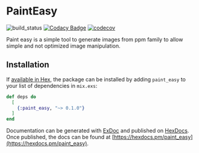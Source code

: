# PaintEasy

![build_status](https://travis-ci.org/pmargreff/paint_easy.svg?branch=master)
[![Codacy Badge](https://api.codacy.com/project/badge/Grade/3992b10867404721b3d811176f827e15)](https://app.codacy.com/app/pmargreff/paint_easy?utm_source=github.com&utm_medium=referral&utm_content=pmargreff/paint_easy&utm_campaign=Badge_Grade_Dashboard)
[![codecov](https://codecov.io/gh/pmargreff/paint_easy/branch/master/graph/badge.svg)](https://codecov.io/gh/pmargreff/paint_easy)

Paint easy is a simple tool to generate images from ppm family to allow simple and not optimized image manipulation.

## Installation

If [available in Hex](https://hex.pm/docs/publish), the package can be installed
by adding `paint_easy` to your list of dependencies in `mix.exs`:

```elixir
def deps do
  [
    {:paint_easy, "~> 0.1.0"}
  ]
end
```

Documentation can be generated with [ExDoc](https://github.com/elixir-lang/ex_doc)
and published on [HexDocs](https://hexdocs.pm). Once published, the docs can
be found at [https://hexdocs.pm/paint_easy](https://hexdocs.pm/paint_easy).
